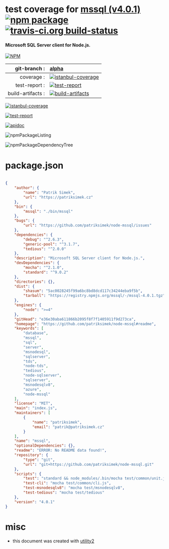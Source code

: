 # test coverage for  [mssql (v4.0.1)](https://github.com/patriksimek/node-mssql#readme)  [![npm package](https://img.shields.io/npm/v/npmtest-mssql.svg?style=flat-square)](https://www.npmjs.org/package/npmtest-mssql) [![travis-ci.org build-status](https://api.travis-ci.org/npmtest/node-npmtest-mssql.svg)](https://travis-ci.org/npmtest/node-npmtest-mssql)
#### Microsoft SQL Server client for Node.js.

[![NPM](https://nodei.co/npm/mssql.png?downloads=true)](https://www.npmjs.com/package/mssql)

| git-branch : | [alpha](https://github.com/npmtest/node-npmtest-mssql/tree/alpha)|
|--:|:--|
| coverage : | [![istanbul-coverage](https://npmtest.github.io/node-npmtest-mssql/build/coverage.badge.svg)](https://npmtest.github.io/node-npmtest-mssql/build/coverage.html/index.html)|
| test-report : | [![test-report](https://npmtest.github.io/node-npmtest-mssql/build/test-report.badge.svg)](https://npmtest.github.io/node-npmtest-mssql/build/test-report.html)|
| build-artifacts : | [![build-artifacts](https://npmtest.github.io/node-npmtest-mssql/glyphicons_144_folder_open.png)](https://github.com/npmtest/node-npmtest-mssql/tree/gh-pages/build)|

[![istanbul-coverage](https://npmtest.github.io/node-npmtest-mssql/build/screenCapture.buildCustomOrg.browser.coverage.html.png)](https://npmtest.github.io/node-npmtest-mssql/build/coverage.html/index.html)

[![test-report](https://npmtest.github.io/node-npmtest-mssql/build/screenCapture.buildCustomOrg.browser.%252Fhome%252Ftravis%252Fbuild%252Fnpmtest%252Fnode-npmtest-mssql%252Ftmp%252Fbuild%252Ftest-report.html.png)](https://npmtest.github.io/node-npmtest-mssql/build/test-report.html)

[![apidoc](https://npmdoc.github.io/node-npmdoc-mssql/build/screenCapture.buildApidoc.browser.%252Fhome%252Ftravis%252Fbuild%252Fnpmdoc%252Fnode-npmdoc-mssql%252Ftmp%252Fbuild%252Fapidoc.html.png)](https://npmdoc.github.io/node-npmdoc-mssql/build/apidoc.html)

![npmPackageListing](https://npmtest.github.io/node-npmtest-mssql/build/screenCapture.npmPackageListing.svg)

![npmPackageDependencyTree](https://npmtest.github.io/node-npmtest-mssql/build/screenCapture.npmPackageDependencyTree.svg)



# package.json

```json

{
    "author": {
        "name": "Patrik Simek",
        "url": "https://patriksimek.cz"
    },
    "bin": {
        "mssql": "./bin/mssql"
    },
    "bugs": {
        "url": "https://github.com/patriksimek/node-mssql/issues"
    },
    "dependencies": {
        "debug": "^2.6.3",
        "generic-pool": "^3.1.7",
        "tedious": "^2.0.0"
    },
    "description": "Microsoft SQL Server client for Node.js.",
    "devDependencies": {
        "mocha": "^2.1.0",
        "standard": "^9.0.2"
    },
    "directories": {},
    "dist": {
        "shasum": "5ac0028245f99a6bc8bd8dcd117c34244eba9f5b",
        "tarball": "https://registry.npmjs.org/mssql/-/mssql-4.0.1.tgz"
    },
    "engines": {
        "node": ">=4"
    },
    "gitHead": "e36e30aba611866b2095f8f7f1405911f9d273ca",
    "homepage": "https://github.com/patriksimek/node-mssql#readme",
    "keywords": [
        "database",
        "mssql",
        "sql",
        "server",
        "msnodesql",
        "sqlserver",
        "tds",
        "node-tds",
        "tedious",
        "node-sqlserver",
        "sqlserver",
        "msnodesqlv8",
        "azure",
        "node-mssql"
    ],
    "license": "MIT",
    "main": "index.js",
    "maintainers": [
        {
            "name": "patriksimek",
            "email": "patrik@patriksimek.cz"
        }
    ],
    "name": "mssql",
    "optionalDependencies": {},
    "readme": "ERROR: No README data found!",
    "repository": {
        "type": "git",
        "url": "git+https://github.com/patriksimek/node-mssql.git"
    },
    "scripts": {
        "test": "standard && node_modules/.bin/mocha test/common/unit.js",
        "test-cli": "mocha test/common/cli.js",
        "test-msnodesqlv8": "mocha test/msnodesqlv8",
        "test-tedious": "mocha test/tedious"
    },
    "version": "4.0.1"
}
```



# misc
- this document was created with [utility2](https://github.com/kaizhu256/node-utility2)

